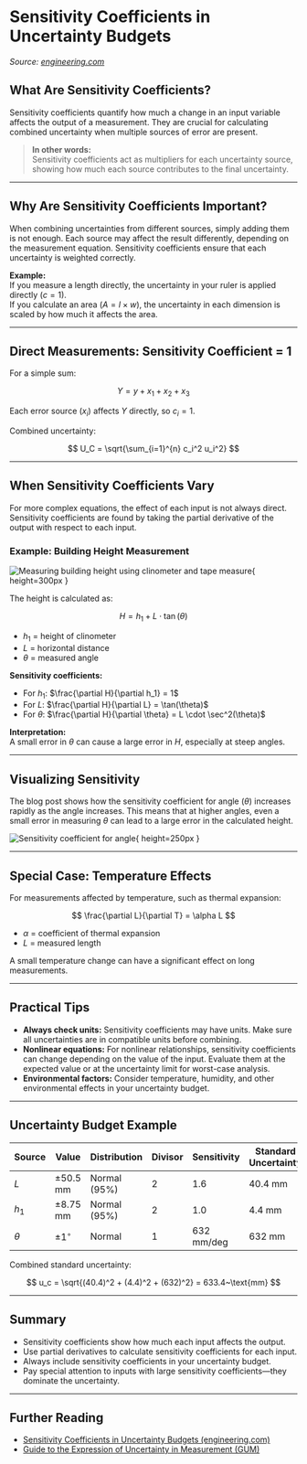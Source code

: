 # Sensitivity Coefficients in Uncertainty Budgets

_Source: [engineering.com](https://www.engineering.com/sensitivity-coefficients-in-uncertainty-budgets/)_

## What Are Sensitivity Coefficients?

Sensitivity coefficients quantify how much a change in an input variable affects the output of a measurement. They are crucial for calculating combined uncertainty when multiple sources of error are present.

> **In other words:**  
> Sensitivity coefficients act as multipliers for each uncertainty source, showing how much each source contributes to the final uncertainty.

---

## Why Are Sensitivity Coefficients Important?

When combining uncertainties from different sources, simply adding them is not enough. Each source may affect the result differently, depending on the measurement equation. Sensitivity coefficients ensure that each uncertainty is weighted correctly.

**Example:**  
If you measure a length directly, the uncertainty in your ruler is applied directly ($c = 1$).  
If you calculate an area ($A = l \times w$), the uncertainty in each dimension is scaled by how much it affects the area.

---

## Direct Measurements: Sensitivity Coefficient = 1

For a simple sum:

$$
Y = y + x_1 + x_2 + x_3
$$

Each error source ($x_i$) affects $Y$ directly, so $c_i = 1$.

Combined uncertainty:

$$
U_C = \sqrt{\sum_{i=1}^{n} c_i^2 u_i^2}
$$

---

## When Sensitivity Coefficients Vary

For more complex equations, the effect of each input is not always direct. Sensitivity coefficients are found by taking the partial derivative of the output with respect to each input.

### Example: Building Height Measurement

![Measuring building height using clinometer and tape measure](https://res.cloudinary.com/engineering-com/image/upload/w_640,h_640,c_limit,q_auto,f_auto/Sensitivity_4_y3whmc.jpg){ height=300px }

The height is calculated as:

$$
H = h_1 + L \cdot \tan(\theta)
$$

- $h_1$ = height of clinometer
- $L$ = horizontal distance
- $\theta$ = measured angle

**Sensitivity coefficients:**

- For $h_1$: $\frac{\partial H}{\partial h_1} = 1$
- For $L$: $\frac{\partial H}{\partial L} = \tan(\theta)$
- For $\theta$: $\frac{\partial H}{\partial \theta} = L \cdot \sec^2(\theta)$

**Interpretation:**  
A small error in $\theta$ can cause a large error in $H$, especially at steep angles.

---

## Visualizing Sensitivity

The blog post shows how the sensitivity coefficient for angle ($\theta$) increases rapidly as the angle increases. This means that at higher angles, even a small error in measuring $\theta$ can lead to a large error in the calculated height.

![Sensitivity coefficient for angle](https://res.cloudinary.com/engineering-com/image/upload/w_640,h_640,c_limit,q_auto,f_auto/Sensitivity_5_oqw9xw.jpg){ height=250px }

---

## Special Case: Temperature Effects

For measurements affected by temperature, such as thermal expansion:

$$
\frac{\partial L}{\partial T} = \alpha L
$$

- $\alpha$ = coefficient of thermal expansion
- $L$ = measured length

A small temperature change can have a significant effect on long measurements.

---

## Practical Tips

- **Always check units:** Sensitivity coefficients may have units. Make sure all uncertainties are in compatible units before combining.
- **Nonlinear equations:** For nonlinear relationships, sensitivity coefficients can change depending on the value of the input. Evaluate them at the expected value or at the uncertainty limit for worst-case analysis.
- **Environmental factors:** Consider temperature, humidity, and other environmental effects in your uncertainty budget.

---

## Uncertainty Budget Example

| Source    | Value         | Distribution | Divisor | Sensitivity | Standard Uncertainty |
|-----------|---------------|--------------|---------|-------------|---------------------|
| $L$       | $\pm 50.5$ mm | Normal (95%) | 2       | 1.6         | 40.4 mm             |
| $h_1$     | $\pm 8.75$ mm | Normal (95%) | 2       | 1.0         | 4.4 mm              |
| $\theta$  | $\pm 1^\circ$ | Normal       | 1       | 632 mm/deg  | 632 mm              |

Combined standard uncertainty:

$$
u_c = \sqrt{(40.4)^2 + (4.4)^2 + (632)^2} = 633.4~\text{mm}
$$

---

## Summary

- Sensitivity coefficients show how much each input affects the output.
- Use partial derivatives to calculate sensitivity coefficients for each input.
- Always include sensitivity coefficients in your uncertainty budget.
- Pay special attention to inputs with large sensitivity coefficients—they dominate the uncertainty.

---

## Further Reading

- [Sensitivity Coefficients in Uncertainty Budgets (engineering.com)](https://www.engineering.com/sensitivity-coefficients-in-uncertainty-budgets/)
- [Guide to the Expression of Uncertainty in Measurement (GUM)](https://www.bipm.org/en/publications/guides/gum.html)